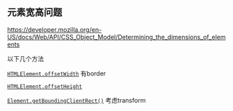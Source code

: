 ## 元素宽高问题

https://developer.mozilla.org/en-US/docs/Web/API/CSS_Object_Model/Determining_the_dimensions_of_elements

以下几个方法

 [`HTMLElement.offsetWidth`](https://developer.mozilla.org/en-US/docs/Web/API/HTMLElement/offsetWidth)  有border

 [`HTMLElement.offsetHeight`](https://developer.mozilla.org/en-US/docs/Web/API/HTMLElement/offsetHeight) 

[`Element.getBoundingClientRect()`](https://developer.mozilla.org/en-US/docs/Web/API/Element/getBoundingClientRect) 考虑transform

